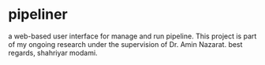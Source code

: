 # pipeliner
a web-based user interface for manage and run pipeline.
This project is part of my ongoing research under the supervision of Dr. Amin Nazarat.
best regards, shahriyar modami.
